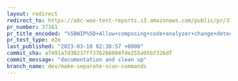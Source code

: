 ```yaml
---
layout: redirect
redirect_to: https://a8c-woo-test-reports.s3.amazonaws.com/public/pr/37161/e2e/index.html
pr_number: 37161
pr_title_encoded: "%5BWIP%5D+Allow+composing+code+analyzer+change+detections+%28hooks%2C+templates%2C+db%2C+schema%29"
pr_test_type: e2e
last_published: "2023-03-10 02:38:57 +0000"
commit_sha: a7491a7d30237ff3762b8004fde255a95b7326df
commit_message: "documentation and clean up"
branch_name: dev/make-separate-scan-commands
---
```


